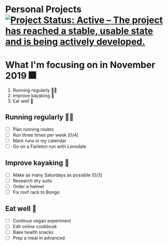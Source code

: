 Personal Projects
[![Project Status: Active – The project has reached a stable, usable state and is being actively developed.](https://www.repostatus.org/badges/latest/active.svg)](https://www.repostatus.org/#active)
==============

# What I'm focusing on in November 2019 :fireworks:



1. Running regularly :running_woman:
2. Improve kayaking :canoe:
3. Eat well :apple:

## Running regularly :running_woman:

- [ ] Plan running routes
- [ ] Run three times per week [0/4]
- [ ] Mark runs in my calendar
- [ ] Go on a Farleton run with Lonsdale

## Improve kayaking :canoe:

- [ ] Make as many Saturdays as possible [0/3]
- [ ] Research dry suits
- [ ] Order a helmet
- [ ] Fix roof rack to Bongo

## Eat well :apple:

- [ ] Continue vegan experiment
- [ ] Edit online cookbook
- [ ] Bake health snacks
- [ ] Prep a meal in advanced